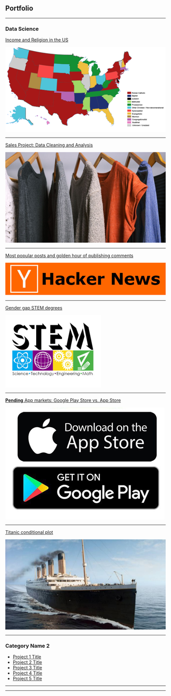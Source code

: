 ## Portfolio

---

### Data Science

[Income and Religion in the US](/pew.md)

<img src="images/religionUs.png"/>

---
[Sales Project: Data Cleaning and Analysis](/dressSales.md)

<img src="images/dressSales.jpg"/>

---
[Most popular posts and golden hour of publishing comments](/hackerNews.md)

<img src="images/hackerNews.jpg"/>

---
[Gender gap STEM degrees](/stemDegree.md)

<img src="images/stemDegree.jpg"/>

---
[**Pending** App markets: Google Play Store vs. App Store](/appMarkets.md)

<img src="images/appMarkets.jpeg"/>

---
[Titanic conditional plot](/titanic.md)

<img src="images/titanic.jpg"/>

---
### Category Name 2

- [Project 1 Title](http://example.com/)
- [Project 2 Title](http://example.com/)
- [Project 3 Title](http://example.com/)
- [Project 4 Title](http://example.com/)
- [Project 5 Title](http://example.com/)

---




---
